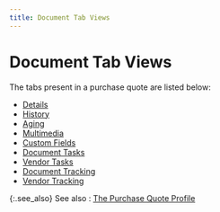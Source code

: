 ```yaml
---
title: Document Tab Views
---
```


# Document Tab Views


The tabs present in a purchase quote are listed below:

- [Details]({{site.pp_baseurl}}/misc/details_doc_tab_views_pq_step_by_step.html)
- [History]({{site.pp_baseurl}}/misc/history_doc_tab_view_pq_step_by_step.html)
- [Aging]({{site.pp_baseurl}}/misc/aging_doc_tab_views_pq_step_by_step.html)
- [Multimedia]({{site.pp_baseurl}}/misc/multimedia_doc_tab_views_pq_step_by_step.html)
- [Custom Fields]({{site.pp_baseurl}}/misc/custom_fields_dtv_pq_step_by_step.html)
- [Document Tasks]({{site.pp_baseurl}}/misc/document_tasks_dtv_pq_step_by_step.html)
- [Vendor Tasks]({{site.pp_baseurl}}/misc/vendor_tasks_dtv_pq_step_by_step.html)
- [Document Tracking]({{site.pp_baseurl}}/misc/document_tracking_doc_tab_views_pq_step_by_step.html)
- [Vendor Tracking]({{site.pp_baseurl}}/misc/vendor_tracking_doc_tab_views_pq_step_by_step.html)



{:.see_also}
See also
: [The Purchase Quote Profile]({{site.pp_baseurl}}/purc-proc/pqs/create-a-purchase-quote/the_purchase_quote_profile.html)
